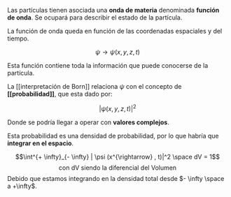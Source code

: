 Las partículas tienen asociada una **onda de materia** denominada **función de onda**. Se ocupará para describir el estado de la partícula. 

La función de onda queda en función de las coordenadas espaciales y del tiempo. 

$$ \psi \rightarrow \psi(x,y,z,t) $$

Esta función contiene toda la información que puede conocerse de la partícula.

La [[interpretación de Born]] relaciona $\psi$ con el concepto de **[[probabilidad]]**, que esta dado por: 

$$ |\psi(x,y,z,t)|^2 $$

Donde se podría llegar a operar con **valores complejos**. 

Esta probabilidad es una densidad de probabilidad, por lo que habría que **integrar en el espacio**. 

$$\int^{+ \infty}_{- \infty} | \psi (x^{\rightarrow} , t)|^2 \space dV = 1$$$$ \text{con dV siendo la diferencial del Volumen}$$ Debido que estamos integrando en la densidad total desde $- \infty \space a +\infty$. 
